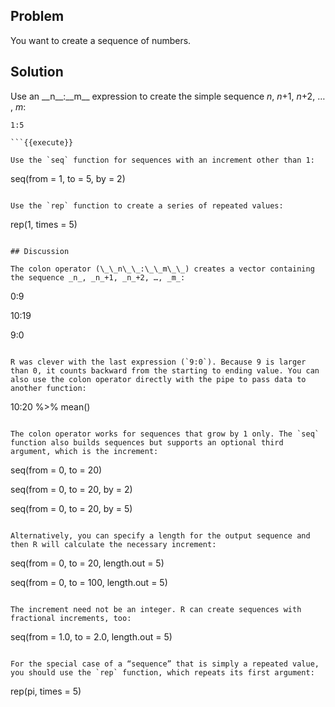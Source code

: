 ## Problem

You want to create a sequence of numbers.

## Solution

Use an \_\_n\_\_:\_\_m\_\_ expression to create the simple sequence _n_, _n_+1, _n_+2, …​, _m_:

```
1:5

```{{execute}}

Use the `seq` function for sequences with an increment other than 1:

```
seq(from = 1, to = 5, by = 2)

```{{execute}}

Use the `rep` function to create a series of repeated values:

```
rep(1, times = 5)

```{{execute}}

## Discussion

The colon operator (\_\_n\_\_:\_\_m\_\_) creates a vector containing the sequence _n_, _n_+1, _n_+2, …​, _m_:

```
0:9

10:19

9:0

```{{execute}}

R was clever with the last expression (`9:0`). Because 9 is larger than 0, it counts backward from the starting to ending value. You can also use the colon operator directly with the pipe to pass data to another function:

```
10:20 %>% mean()
```

The colon operator works for sequences that grow by 1 only. The `seq` function also builds sequences but supports an optional third argument, which is the increment:

```
seq(from = 0, to = 20)

seq(from = 0, to = 20, by = 2)

seq(from = 0, to = 20, by = 5)

```{{execute}}

Alternatively, you can specify a length for the output sequence and then R will calculate the necessary increment:

```
seq(from = 0, to = 20, length.out = 5)

seq(from = 0, to = 100, length.out = 5)

```{{execute}}

The increment need not be an integer. R can create sequences with fractional increments, too:

```
seq(from = 1.0, to = 2.0, length.out = 5)

```{{execute}}

For the special case of a “sequence” that is simply a repeated value, you should use the `rep` function, which repeats its first argument:

```
rep(pi, times = 5)

```{{execute}}

